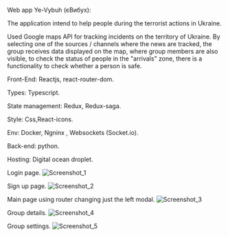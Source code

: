 
Web app Ye-Vybuh (єВибух):


The application intend to help people during the terrorist actions in Ukraine.

Used Google maps API for tracking incidents on the territory of Ukraine. 
By selecting one of the sources / channels where the news are tracked, the group receives data displayed on the map, where group members are also visible, to check the status of people in the "arrivals" zone, there is a functionality to check whether a person is safe.


Front-End: Reactjs, react-router-dom.

Types: Typescript.


State management: Redux, Redux-saga.


Style: Css,React-icons.


Env: Docker, Ngninx , Websockets (Socket.io).


Back-end: python.


Hosting: Digital ocean droplet.

Login page.
![Screenshot_1](https://user-images.githubusercontent.com/93313212/189224107-c3b929d6-2f6f-4196-8f76-1b93a735c20e.png)



Sign up page.
![Screenshot_2](https://user-images.githubusercontent.com/93313212/189224131-27426965-f9e4-4381-916a-76738cb7421e.png)

Main page using router changing just the left modal.
![Screenshot_3](https://user-images.githubusercontent.com/93313212/189224159-fa2407c4-aebc-4f01-a583-a7ccbd20c7c7.png)

Group details.
![Screenshot_4](https://user-images.githubusercontent.com/93313212/189224235-d631d725-9597-4174-bc64-28574093c0ce.png)

Group settings.
![Screenshot_5](https://user-images.githubusercontent.com/93313212/189224277-0b75adb1-b0df-47ec-a87a-cf29a7e5792e.png)
